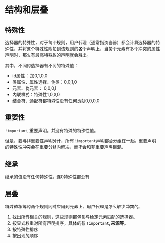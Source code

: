 结构和层叠
========

## 特殊性

选择器的特殊性，对于每个规则，用户代理（通常指浏览器）都会计算选择器的特殊性，并将这个特殊性附加到该规则的各个声明上，当某个元素有多个冲突的属性声明时，那么有最高特殊性的声明就会胜出。

其中，不同的选择器有不同的特殊值：

* id属性： 加0,1,0,0
* 类属性、属性选择、伪类：0,0,1,0
* 元素、伪元素： 0,0,0,1
* 内联样式：特殊性1,0,0,0
* 结合符、通配符都特殊性没有任何贡献0,0,0,0

## 重要性

`!important`, 重要声明。并没有特殊的特殊性值。

但是，要与非重要性声明分开，所有`!important`声明都会分组在一起，重要声明的特殊性冲突会在重要分组内解决，而不会和非重要声明相混。

## 继承

继承的值没有任何特殊性，连0特殊性都没有

## 层叠

特殊值相等的两个规则同时应用到元素上，用户代理是怎么解决冲突的。

1. 找出所有相关的规则，这些规则都包含与给定元素匹配的选择器。
2. 按显式权重对所有声明排序，具体的有 **`!important`, 来源等**。
3. 按特殊性排序
4. 按出现的顺序


